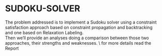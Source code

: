 # SUDOKU-SOLVER
The problem addressed is to implement a Sudoku solver using a constraint satisfaction
approach based on constraint propagation and backtracking and one
based on Relaxation Labeling. \
Then we’ll provide an analyses doing a comparison between those two approaches,
their strengths and weaknesses. \ 
for more details read the Report
